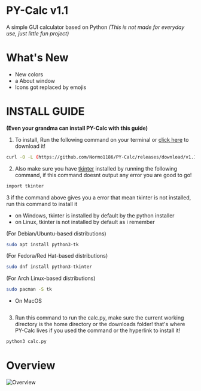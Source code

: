 # PY-Calc v1.1

A simple GUI calculator based on Python
*(This is not made for everyday use, just little fun project)*

# What's New

- New colors
- a About window
- Icons got replaced by emojis


# INSTALL GUIDE
**(Even your grandma can install PY-Calc with this guide)**

1. To install, Run the following command on your terminal or [click here](https://github.com/Normo1186/PY-Calc/releases/download/v1.1/calc.py) to download it!
``` bash
curl -O -L (https://github.com/Normo1186/PY-Calc/releases/download/v1.1/calc.py)
```

2. Also make sure you have [tkinter](https://docs.python.org/3/library/tkinter.html) installed by running the following command, if this command doesnt output any error you are good to go!
``` bash
import tkinter
```
3 if the command above gives you a error that mean tkinter is not installed, run this command to install it

- on Windows, tkinter is installed by default by the python installer
- on Linux, tkinter is not installed by default as i remember

(For Debian/Ubuntu-based distributions)
``` bash
sudo apt install python3-tk
```
(For Fedora/Red Hat-based distributions)
``` bash
sudo dnf install python3-tkinter
```

(For Arch Linux-based distributions)
``` bash
sudo pacman -S tk
```

- On MacOS
``` bash
```

3. Run this command to run the calc.py, make sure the current working directory is the home directory or the downloads folder! that's where PY-Calc lives if you used the command or the hyperlink to install it!
```bash
python3 calc.py
```

# Overview

![Overview](https://github.com/Normo1186/PY-Calc/blob/main/overview.png?raw=true)
